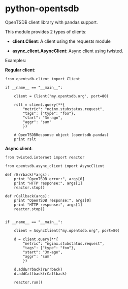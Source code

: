 python-opentsdb
===============
OpenTSDB client library with pandas support.

This module provides 2 types of clients:

* **client.Client**: A client using the requests module

* **async_client.AsyncClient**: Async client using twisted. 


Examples:

**Regular client**:

    from opentsdb.client import Client

    if __name__ == "__main__":
        
        client = Client("my.opentsdb.org", port=80)

        rslt = client.query(**{
            "metric": "nginx.stubstatus.request",
            "tags": {"type": "foo"},
            "start": "3m-ago",
            "aggr": "sum"
            })
        
        # OpenTSDBResponse object (opentsdb-pandas)
        print rslt


**Async client**:

    from twisted.internet import reactor

    from opentsdb.async_client import AsyncClient

    def rErrback(*args):
        print "OpenTSDB error:", args[0]
        print "HTTP response:", args[1]
        reactor.stop()

    def rCallback(args):
        print "OpenTSDB response:", args[0]
        print "HTTP response:", args[1]
        reactor.stop()


    if __name__ == "__main__":

        client = AsyncClient("my.opentsdb.org", port=80)

        d = client.query(**{
            "metric": "nginx.stubstatus.request",
            "tags": {"type": "foo"},
            "start": "3m-ago",
            "aggr": "sum"
            })

        d.addErrback(rErrback)
        d.addCallback(rCallback)

        reactor.run()